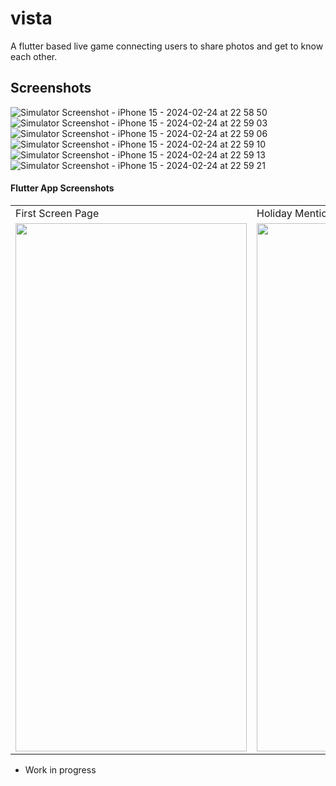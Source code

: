 # vista

A flutter based live game connecting users to share photos and get to know each other.

## Screenshots

![Simulator Screenshot - iPhone 15 - 2024-02-24 at 22 58 50](https://github.com/jasonroland/vista/assets/20714601/867fa601-1fe7-488e-8f8f-8bce702ff8ba)
![Simulator Screenshot - iPhone 15 - 2024-02-24 at 22 59 03](https://github.com/jasonroland/vista/assets/20714601/17602e6a-a782-418e-af03-afb12c8609b1)
![Simulator Screenshot - iPhone 15 - 2024-02-24 at 22 59 06](https://github.com/jasonroland/vista/assets/20714601/8ac9f1b2-29c7-46f6-b3cf-3b4956929cde)
![Simulator Screenshot - iPhone 15 - 2024-02-24 at 22 59 10](https://github.com/jasonroland/vista/assets/20714601/80ceac5c-1c52-47f0-aba7-f8262d7adb20)
![Simulator Screenshot - iPhone 15 - 2024-02-24 at 22 59 13](https://github.com/jasonroland/vista/assets/20714601/32d11590-46bb-4dd5-8709-340f31dac25f)
![Simulator Screenshot - iPhone 15 - 2024-02-24 at 22 59 21](https://github.com/jasonroland/vista/assets/20714601/28bd4924-9753-439c-bf11-69cd56462ee7)

#### Flutter App Screenshots

<table>
  <tr>
    <td>First Screen Page</td>
     <td>Holiday Mention</td>
     <td>Present day in purple and selected day in pink</td>
  </tr>
  <tr>
    <td><img src="https://github.com/jasonroland/vista/assets/20714601/867fa601-1fe7-488e-8f8f-8bce702ff8ba" width=370 height=845.5></td>
    <td><img src="https://github.com/jasonroland/vista/assets/20714601/17602e6a-a782-418e-af03-afb12c8609b1" width=370 height=845.5></td>
    <td><img src="https://github.com/jasonroland/vista/assets/20714601/8ac9f1b2-29c7-46f6-b3cf-3b4956929cde" width=370 height=845.5></td>
  </tr>
 </table>

- Work in progress

